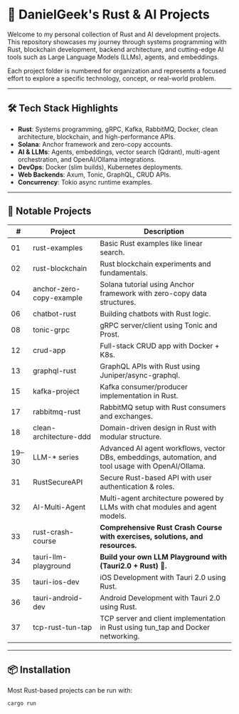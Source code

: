 # 🧠 DanielGeek's Rust & AI Projects

Welcome to my personal collection of Rust and AI development projects. This repository showcases my journey through systems programming with Rust, blockchain development, backend architecture, and cutting-edge AI tools such as Large Language Models (LLMs), agents, and embeddings.

Each project folder is numbered for organization and represents a focused effort to explore a specific technology, concept, or real-world problem.

---

## 🛠️ Tech Stack Highlights

- **Rust**: Systems programming, gRPC, Kafka, RabbitMQ, Docker, clean architecture, blockchain, and high-performance APIs.
- **Solana**: Anchor framework and zero-copy accounts.
- **AI & LLMs**: Agents, embeddings, vector search (Qdrant), multi-agent orchestration, and OpenAI/Ollama integrations.
- **DevOps**: Docker (slim builds), Kubernetes deployments.
- **Web Backends**: Axum, Tonic, GraphQL, CRUD APIs.
- **Concurrency**: Tokio async runtime examples.

---

## 📁 Notable Projects

| #   | Project                   | Description |
|-----|---------------------------|-------------|
| 01  | rust-examples             | Basic Rust examples like linear search. |
| 02  | rust-blockchain           | Rust blockchain experiments and fundamentals. |
| 04  | anchor-zero-copy-example  | Solana tutorial using Anchor framework with zero-copy data structures. |
| 06  | chatbot-rust              | Building chatbots with Rust logic. |
| 08  | tonic-grpc                | gRPC server/client using Tonic and Prost. |
| 12  | crud-app                  | Full-stack CRUD app with Docker + K8s. |
| 13  | graphql-rust              | GraphQL APIs with Rust using Juniper/async-graphql. |
| 15  | kafka-project             | Kafka consumer/producer implementation in Rust. |
| 17  | rabbitmq-rust             | RabbitMQ setup with Rust consumers and exchanges. |
| 18  | clean-architecture-ddd    | Domain-driven design in Rust with modular structure. |
| 19–30 | LLM-* series            | Advanced AI agent workflows, vector DBs, embeddings, automation, and tool usage with OpenAI/Ollama. |
| 31  | RustSecureAPI             | Secure Rust-based API with user authentication & roles. |
| 32  | AI-Multi-Agent            | Multi-agent architecture powered by LLMs with chat modules and agent models. |
| 33  | rust-crash-course         | **Comprehensive Rust Crash Course with exercises, solutions, and resources.** |
| 34  | tauri-llm-playground      | **Build your own LLM Playground with (Tauri2.0 + Rust) 🚀.** |
| 35  | tauri-ios-dev             | iOS Development with Tauri 2.0 using Rust. |
| 36  | tauri-android-dev         | Android Development with Tauri 2.0 using Rust. |
| 37  | tcp-rust-tun-tap          | TCP server and client implementation in Rust using tun_tap and Docker networking. |

---

## 📦 Installation

Most Rust-based projects can be run with:

```bash
cargo run
```
